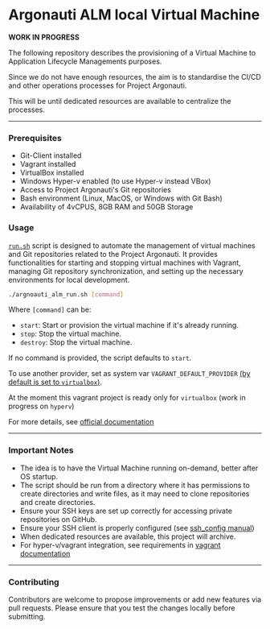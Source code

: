 # Argonauti ALM local Virtual Machine

**WORK IN PROGRESS**

The following repository describes the provisioning of a Virtual Machine to Application Lifecycle Managements purposes.

Since we do not have enough resources, the aim is to standardise the CI/CD and other operations processes for Project Argonauti.

This will be until dedicated resources are available to centralize the processes.

---

### Prerequisites

- Git-Client installed
- Vagrant installed
- VirtualBox installed
- Windows Hyper-v enabled (to use Hyper-v instead VBox)
- Access to Project Argonauti's Git repositories
- Bash environment (Linux, MacOS, or Windows with Git Bash)
- Availability of 4vCPUS, 8GB RAM and 50GB Storage

### Usage

[`run.sh`](./run.sh) script is designed to automate the management of virtual machines and Git repositories related to the Project Argonauti. It provides functionalities for starting and stopping virtual machines with Vagrant, managing Git repository synchronization, and setting up the necessary environments for local development.

```bash
./argnoauti_alm_run.sh [command]
```

Where `[command]` can be:
- `start`: Start or provision the virtual machine if it's already running.
- `stop`: Stop the virtual machine.
- `destroy`: Stop the virtual machine.

If no command is provided, the script defaults to `start`.

To use another provider, set as system var `VAGRANT_DEFAULT_PROVIDER` [(by default is set to `virtualbox`)](./argnoauti_alm_run.sh).

At the moment this vagrant project is ready only for `virtualbox` (work in progress on `hyperv`)

For more details, see [official documentation](https://developer.hashicorp.com/vagrant/docs/providers/basic_usage#default-provider)


---

### Important Notes

- The idea is to have the Virtual Machine running on-demand, better after OS startup.
- The script should be run from a directory where it has permissions to create directories and write files, as it may need to clone repositories and create directories.
- Ensure your SSH keys are set up correctly for accessing private repositories on GitHub.
- Ensure your SSH client is properly configured (see [ssh_config manual](https://linux.die.net/man/5/ssh_config))
- When dedicated resources are available, this project will archive.
- For hyper-v/vagrant integration, see requirements in [vagrant documentation](https://developer.hashicorp.com/vagrant/docs/providers/hyperv)

---

### Contributing

Contributors are welcome to propose improvements or add new features via pull requests. Please ensure that you test the changes locally before submitting.
